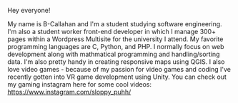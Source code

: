 Hey everyone!

My name is B-Callahan and I'm a student studying software engineering. I'm also a student worker front-end developer in which I manage 300+ pages within a Wordpress Multisite for the university I attend.
My favorite programming languages are C, Python, and PHP. I normally focus on web development along with mathmatical programming and handling/sorting data. I'm also pretty handy in creating responsive maps using QGIS.
I also love video games - because of my passion for video games and coding I've recently gotten into VR game development using Unity. You can check out my gaming instagram here for some cool videos: https://www.instagram.com/sloppy_puhh/
